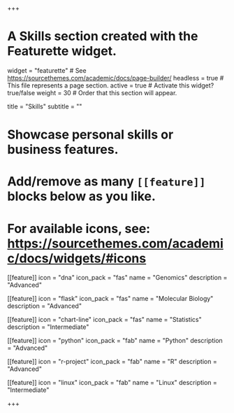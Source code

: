 +++
# A Skills section created with the Featurette widget.
widget = "featurette"  # See https://sourcethemes.com/academic/docs/page-builder/
headless = true  # This file represents a page section.
active = true  # Activate this widget? true/false
weight = 30  # Order that this section will appear.

title = "Skills"
subtitle = ""

# Showcase personal skills or business features.
# 
# Add/remove as many `[[feature]]` blocks below as you like.
# 
# For available icons, see: https://sourcethemes.com/academic/docs/widgets/#icons

[[feature]]
  icon = "dna"
  icon_pack = "fas"
  name = "Genomics"
  description = "Advanced"
  
[[feature]]
  icon = "flask"
  icon_pack = "fas"
  name = "Molecular Biology"
  description = "Advanced"
  
[[feature]]
  icon = "chart-line"
  icon_pack = "fas"
  name = "Statistics"
  description = "Intermediate"  
  
[[feature]]
  icon = "python"
  icon_pack = "fab"
  name = "Python"
  description = "Advanced"
  
[[feature]]
  icon = "r-project"
  icon_pack = "fab"
  name = "R"
  description = "Advanced"
  
[[feature]]
  icon = "linux"
  icon_pack = "fab"
  name = "Linux"
  description = "Intermediate"
  
+++
